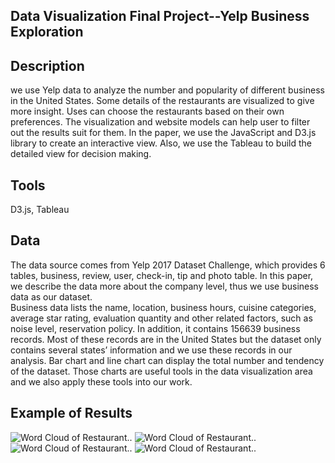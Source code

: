 ## Data Visualization Final Project--Yelp Business Exploration
## Description
we use Yelp data to analyze the number and popularity of different business in the United States. Some details of the restaurants are visualized to give more insight. Uses can choose the restaurants based on their own preferences. The visualization and website models can help user to filter out the results suit for them. In the paper, we use the JavaScript and D3.js library to create an interactive view. Also, we use the Tableau to build the detailed view for decision making.
## Tools
D3.js, Tableau
## Data
The data source comes from Yelp 2017 Dataset Challenge, which provides 6 tables, business, review, user, check-in, tip and photo table. In this paper, we describe the data more about the company level, thus we use business data as our dataset.  
Business data lists the name, location, business hours, cuisine categories, average star rating, evaluation quantity and other related factors, such as noise level, reservation policy. In addition, it contains 156639 business records. Most of these records are in the United States but the dataset only contains several states’ information and we use these records in our analysis. Bar chart and line chart can display the total number and tendency of the dataset. Those charts are useful tools in the data visualization area and we also apply these tools into our work.
## Example of Results
![Word Cloud of Restaurant.](https://github.com/liudanlu001/website-for-data-visualization/blob/master/final_project/Results/Picture1.png). 
![Word Cloud of Restaurant.](https://github.com/liudanlu001/website-for-data-visualization/blob/master/final_project/Results/Picture2.png). 
![Word Cloud of Restaurant.](https://github.com/liudanlu001/website-for-data-visualization/blob/master/final_project/Results/Picture3.png). 
![Word Cloud of Restaurant.](https://github.com/liudanlu001/website-for-data-visualization/blob/master/final_project/Results/Picture6.png). 
